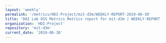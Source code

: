 ```yaml
---
layout: 'weekly'
permalink: '/metrics/HDI-Project/mit-d3m/WEEKLY-REPORT-2019-06-30'
title: 'DAI Lab OSS Metrics Metrics report for mit-d3m | WEEKLY-REPORT-2019-06-30'
organization: 'HDI-Project'
repository: 'mit-d3m'
current_date: '2019-06-30'
---
```

